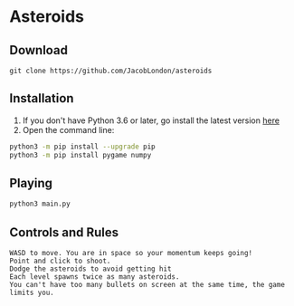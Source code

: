 # Asteroids
## Download
```
git clone https://github.com/JacobLondon/asteroids
```

## Installation
1. If you don't have Python 3.6 or later, go install the latest version [here](https://www.python.org/downloads/)
2. Open the command line:
```bash
python3 -m pip install --upgrade pip
python3 -m pip install pygame numpy
```

## Playing
```bash
python3 main.py
```

## Controls and Rules
```
WASD to move. You are in space so your momentum keeps going!
Point and click to shoot.
Dodge the asteroids to avoid getting hit
Each level spawns twice as many asteroids.
You can't have too many bullets on screen at the same time, the game limits you.
```
